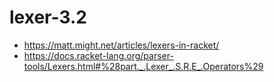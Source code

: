 # lexer-3.2
* https://matt.might.net/articles/lexers-in-racket/
* https://docs.racket-lang.org/parser-tools/Lexers.html#%28part._.Lexer_.S.R.E_.Operators%29
